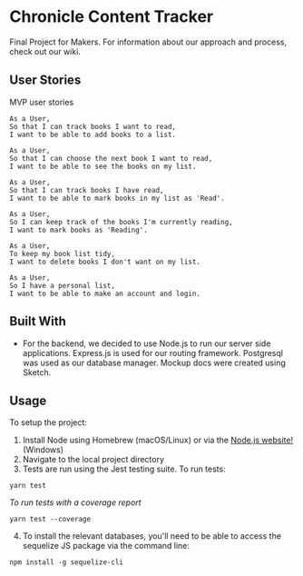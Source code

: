 # Chronicle Content Tracker
Final Project for Makers. For information about our approach and process, check out our wiki. 

## User Stories
MVP user stories
```
As a User,
So that I can track books I want to read,
I want to be able to add books to a list.
```

```
As a User,
So that I can choose the next book I want to read,
I want to be able to see the books on my list.
```

```
As a User,
So that I can track books I have read,
I want to be able to mark books in my list as 'Read'.
```

```
As a User,
So I can keep track of the books I'm currently reading,
I want to mark books as 'Reading'.
```

```
As a User,
To keep my book list tidy,
I want to delete books I don't want on my list.
```

```
As a User,
So I have a personal list,
I want to be able to make an account and login.
```
## Built With
- For the backend, we decided to use Node.js to run our server side applications. Express.js is used for our routing framework. Postgresql was used as our database manager. Mockup docs were created using Sketch.

## Usage
To setup the project:

1. Install Node using Homebrew (macOS/Linux) or via the [Node.js website!](https://nodejs.org/en/download/) (Windows)
2. Navigate to the local project directory
3. Tests are run using the Jest testing suite. To run tests:
``` 
yarn test
```
*To run tests with a coverage report*
```
yarn test --coverage
```
4. To install the relevant databases, you'll need to be able to access the sequelize JS package via the command line: 
```
npm install -g sequelize-cli
```

